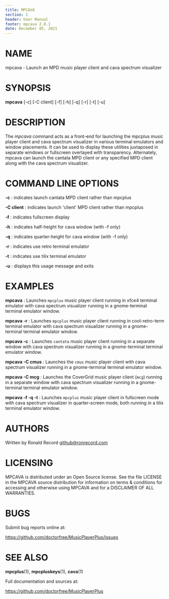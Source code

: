 ```yaml
---
title: MPCAVA
section: 1
header: User Manual
footer: mpcava 2.0.1
date: December 05, 2021
---
```

# NAME
mpcava - Launch an MPD music player client and cava spectrum visualizer

# SYNOPSIS
**mpcava** [-c] [-C client] [-f] [-h] [-q] [-r] [-t] [-u]

# DESCRIPTION
The *mpcava* command acts as a front-end for launching the mpcplus music player client and cava spectrum visualizer in various terminal emulators and window placements. It can be used to display these utilities juxtaposed in separate windows or fullscreen overlayed with transparency. Alternately, mpcava can launch the cantata MPD client or any specified MPD client along with the cava spectrum visualizer.

# COMMAND LINE OPTIONS
**-c**
: indicates launch cantata MPD client rather than mpcplus

**-C client**
: indicates launch 'client' MPD client rather than mpcplus

**-f**
: indicates fullscreen display

**-h**
: indicates half-height for cava window (with -f only)

**-q**
: indicates quarter-height for cava window (with -f only)

**-r**
: indicates use retro terminal emulator

**-t**
: indicates use tilix terminal emulator

**-u**
: displays this usage message and exits

# EXAMPLES
**mpcava**
: Launches `mpcplus` music player client running in xfce4 terminal emulator with cava spectrum visualizer running in a gnome-terminal terminal emulator window. 

**mpcava -r**
: Launches `mpcplus` music player client running in cool-retro-term terminal emulator with cava spectrum visualizer running in a gnome-terminal terminal emulator window. 

**mpcava -c**
: Launches `cantata` music player client running in a separate window with cava spectrum visualizer running in a gnome-terminal terminal emulator window. 

**mpcava -C cmus**
: Launches the `cmus` music player client with cava spectrum visualizer running in a gnome-terminal terminal emulator window. 

**mpcava -C mcg**
: Launches the CoverGrid music player client (`mcg`) running in a separate window with cava spectrum visualizer running in a gnome-terminal terminal emulator window. 

**mpcava -f -q -t**
: Launches `mpcplus` music player client in fullscreen mode with cava spectrum visualizer in quarter-screen mode, both running in a tilix terminal emulator window. 

# AUTHORS
Written by Ronald Record github@ronrecord.com

# LICENSING
MPCAVA is distributed under an Open Source license.
See the file LICENSE in the MPCAVA source distribution
for information on terms &amp; conditions for accessing and
otherwise using MPCAVA and for a DISCLAIMER OF ALL WARRANTIES.

# BUGS
Submit bug reports online at:

https://github.com/doctorfree/MusicPlayerPlus/issues

# SEE ALSO
**mpcplus**(1), **mpcpluskeys**(1), **cava**(1)

Full documentation and sources at:

https://github.com/doctorfree/MusicPlayerPlus

